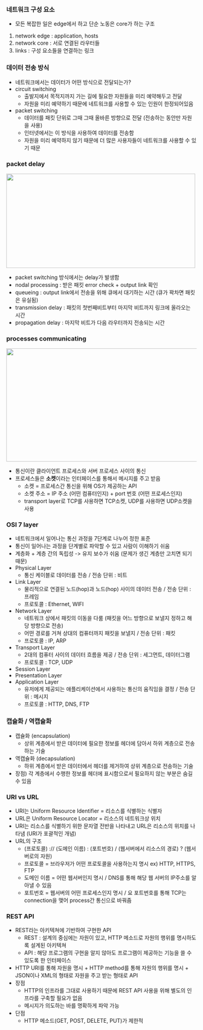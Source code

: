 ### 네트워크 구성 요소
- 모든 복잡한 일은 edge에서 하고 단순 노동은 core가 하는 구조
1. network edge : application, hosts
2. network core : 서로 연결된 라우터들
3. links : 구성 요소들을 연결하는 링크

### 데이터 전송 방식
- 네트워크에서는 데이터가 어떤 방식으로 전달되는가?
- circuit switching
  - 출발지에서 목적지까지 가는 길에 필요한 자원들을 미리 예약해두고 전달
  - 자원을 미리 예약하기 때문에 네트워크를 사용할 수 있는 인원이 한정되어있음
- packet switching
  - 데이터를 패킷 단위로 그때 그때 올바른 방향으로 전달 (전송하는 동안만 자원을 사용)
  - 인터넷에서는 이 방식을 사용하여 데이터를 전송함
  - 자원을 미리 예약하지 않기 때문에 더 많은 사용자들이 네트워크를 사용할 수 있기 때문

### packet delay
<img src="https://user-images.githubusercontent.com/49056225/114342653-2b138a80-9b97-11eb-8152-5a4f0c7cc04c.png" width="500" height="250"><br>
- packet switching 방식에서는 delay가 발생함
- nodal processing : 받은 패킷 error check + output link 확인
- queueing : output link에서 전송을 위해 큐에서 대기하는 시간 (큐가 꽉차면 패킷은 유실됨)
- transmission delay : 패킷의 첫번째비트부터 마지막 비트까지 링크에 올라오는 시간
- propagation delay : 마지막 비트가 다음 라우터까지 전송되는 시간

### processes communicating
<img src="https://user-images.githubusercontent.com/49056225/114344192-5481e580-9b9a-11eb-81fa-790746ff6601.png" width="600" height="300"><br>
- 통신이란 클라이언트 프로세스와 서버 프로세스 사이의 통신
- 프로세스들은 **소켓**이라는 인터페이스를 통해서 메시지를 주고 받음
  - 소켓 = 프로세스간 통신을 위해 OS가 제공하는 API
  - 소켓 주소 = IP 주소 (어떤 컴퓨터인지) + port 번호 (어떤 프로세스인지)
  - transport layer로 TCP를 사용하면 TCP소켓, UDP를 사용하면 UDP소켓을 사용

### OSI 7 layer
- 네트워크에서 일어나는 통신 과정을 7단계로 나누어 정한 표준
- 통신이 일어나는 과정을 단계별로 파악할 수 있고 사람이 이해하기 쉬움
- 계층화 + 계층 간의 독립성 -> 유지 보수가 쉬움 (문제가 생긴 계층만 고치면 되기 때문)
- Physical Layer
  - 통신 케이블로 데이터를 전송 / 전송 단위 : 비트 
- Link Layer
  - 물리적으로 연결된 노드(hop)과 노드(hop) 사이의 데이터 전송 / 전송 단위 : 프레임
  - 프로토콜 : Ethernet, WIFI
- Network Layer
  - 네트워크 상에서 패킷의 이동을 다룸 (패킷을 어느 방향으로 보낼지 정하고 해당 방향으로 전송)
  - 어떤 경로를 거쳐 상대의 컴퓨터까지 패킷을 보낼지 / 전송 단위 : 패킷
  - 프로토콜 : IP, ARP
- Transport Layer
  - 2대의 컴퓨터 사이의 데이터 흐름을 제공 / 전송 단위 : 세그먼트, 데이터그램
  - 프로토콜 : TCP, UDP
- Session Layer
- Presentation Layer
- Application Layer
  - 유저에게 제공되는 애플리케이션에서 사용하는 통신의 움직임을 결정 / 전송 단위 : 메시지
  - 프로토콜 : HTTP, DNS, FTP

### 캡슐화 / 역캡슐화
- 캡슐화 (encapsulation)
  - 상위 계층에서 받은 데이터에 필요한 정보를 헤더에 담아서 하위 계층으로 전송하는 기술
- 역캡슐화 (decapsulation)
  - 하위 계층에서 받은 데이터에서 헤더를 제거하여 상위 계층으로 전송하는 기술
- 장점) 각 계층에서 수행한 정보를 헤더에 표시함으로서 필요하지 않는 부분은 숨길 수 있음


### URI vs URL
- URI는 Uniform Resource Identifier = 리소스를 식별하는 식별자
- URL은 Uniform Resource Locator = 리소스의 네트워크상 위치
- URI는 리소스를 식별하기 위한 문자열 전반을 나타내고 URL은 리소스의 위치를 나타냄 (URI가 포괄적인 개념)
- URL의 구조
  - (프로토콜) :// (도메인 이름) : (포트번호) / (웹서버에서 리소스의 경로) ? (웹서버로의 자원)
  - 프로토콜 = 브라우저가 어떤 프로토콜을 사용하는지 명시 ex) HTTP, HTTPS, FTP
  - 도메인 이름 = 어떤 웹서버인지 명시 / DNS를 통해 해당 웹 서버의 IP주소를 알아낼 수 있음
  - 포트번호 = 웹서버의 어떤 프로세스인지 명시 / 요 포트번호를 통해 TCP는 connection을 맺어 process간 통신으로 바꿔줌

### REST API
- REST라는 아키텍쳐에 기반하여 구현한 API
  - REST : 설계의 중심에는 자원이 있고, HTTP 메소드로 자원의 행위를 명시하도록 설계된 아키텍쳐
  - API : 해당 프로그램의 구현을 알지 않아도 프로그램이 제공하는 기능을 쓸 수 있도록 한 인터페이스
- HTTP URI를 통해 자원을 명시 + HTTP method를 통해 자원의 행위를 명시 + JSON이나 XML의 형태로 자원을 주고 받는 형태로 API
- 장점
  - HTTP의 인프라를 그대로 사용하기 때문에 REST API 사용을 위해 별도의 인프라를 구축할 필요가 없음 
  - 메시지가 의도하는 바를 명확하게 파악 가능
- 단점
  - HTTP 메소드(GET, POST, DELETE, PUT)가 제한적
